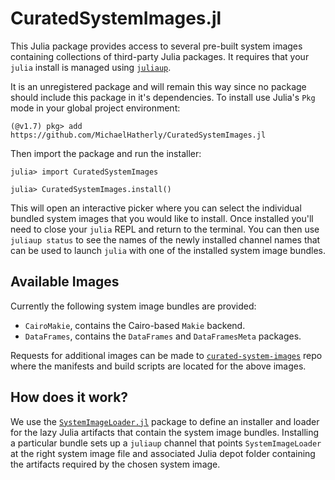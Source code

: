 # CuratedSystemImages.jl

This Julia package provides access to several pre-built system images containing
collections of third-party Julia packages. It requires that your `julia` install
is managed using [`juliaup`](https://github.com/JuliaLang/juliaup).

It is an unregistered package and will remain this way since no package should
include this package in it's dependencies. To install use Julia's `Pkg` mode in
your global project environment:

```
(@v1.7) pkg> add https://github.com/MichaelHatherly/CuratedSystemImages.jl
```

Then import the package and run the installer:

```
julia> import CuratedSystemImages

julia> CuratedSystemImages.install()
```

This will open an interactive picker where you can select the individual bundled
system images that you would like to install. Once installed you'll need to close
your `julia` REPL and return to the terminal. You can then use `juliaup status` to
see the names of the newly installed channel names that can be used to launch
`julia` with one of the installed system image bundles.

## Available Images

Currently the following system image bundles are provided:

  - `CairoMakie`, contains the Cairo-based `Makie` backend.
  - `DataFrames`, contains the `DataFrames` and `DataFramesMeta` packages.
  
Requests for additional images can be made to [`curated-system-images`](https://github.com/MichaelHatherly/curated-system-images)
repo where the manifests and build scripts are located for the above images.

## How does it work?

We use the [`SystemImageLoader.jl`](https://github.com/MichaelHatherly/SystemImageLoader.jl)
package to define an installer and loader for the lazy Julia artifacts that contain
the system image bundles. Installing a particular bundle sets up a `juliaup` channel
that points `SystemImageLoader` at the right system image file and associated Julia depot
folder containing the artifacts required by the chosen system image.
